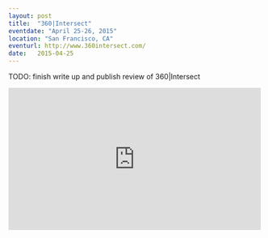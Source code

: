 ```yaml
---
layout: post
title:  "360|Intersect"
eventdate: "April 25-26, 2015"
location: "San Francisco, CA"
eventurl: http://www.360intersect.com/
date:   2015-04-25
---
```

<p>TODO: finish write up and publish review of 360|Intersect</p>

<div class="video-wrapper">
<iframe src="https://player.vimeo.com/video/126396764" width="500" height="281" frameborder="0" webkitallowfullscreen mozallowfullscreen allowfullscreen></iframe>
</div>
